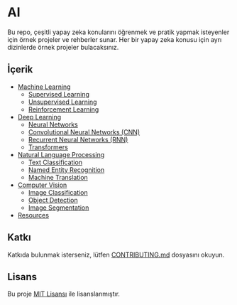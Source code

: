 # AI

Bu repo, çeşitli yapay zeka konularını öğrenmek ve pratik yapmak isteyenler için örnek projeler ve rehberler sunar. Her bir yapay zeka konusu için ayrı dizinlerde örnek projeler bulacaksınız.

## İçerik

- [Machine Learning](machine-learning)
  - [Supervised Learning](machine-learning/supervised-learning)
  - [Unsupervised Learning](machine-learning/unsupervised-learning)
  - [Reinforcement Learning](machine-learning/reinforcement-learning)
- [Deep Learning](deep-learning)
  - [Neural Networks](deep-learning/neural-networks)
  - [Convolutional Neural Networks (CNN)](deep-learning/cnn)
  - [Recurrent Neural Networks (RNN)](deep-learning/rnn)
  - [Transformers](deep-learning/transformers)
- [Natural Language Processing](natural-language-processing)
  - [Text Classification](natural-language-processing/text-classification)
  - [Named Entity Recognition](natural-language-processing/named-entity-recognition)
  - [Machine Translation](natural-language-processing/machine-translation)
- [Computer Vision](computer-vision)
  - [Image Classification](computer-vision/image-classification)
  - [Object Detection](computer-vision/object-detection)
  - [Image Segmentation](computer-vision/image-segmentation)
- [Resources](resources)

## Katkı

Katkıda bulunmak isterseniz, lütfen [CONTRIBUTING.md](CONTRIBUTING.md) dosyasını okuyun.

## Lisans

Bu proje [MIT Lisansı](LICENSE) ile lisanslanmıştır.
